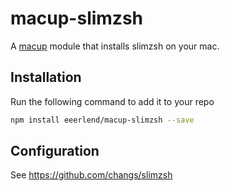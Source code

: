 # macup-slimzsh

A [macup](https://github.com/eeerlend/macup) module that installs slimzsh on your mac.

## Installation
Run the following command to add it to your repo

```bash
npm install eeerlend/macup-slimzsh --save
```

## Configuration
See https://github.com/changs/slimzsh
